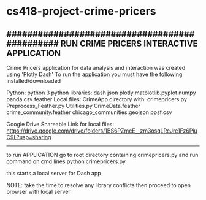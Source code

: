 # cs418-project-crime-pricers

##############################################
RUN CRIME PRICERS INTERACTIVE APPLICATION
-------------------
Crime Pricers application for data analysis and interaction was created
using 'Plotly Dash'
To run the application you must have the following installed/downloaded

Python:
  python 3
python libraries:
     dash
     json
     plotly
     matplotlib.pyplot
     numpy
     panda
     csv
     feather
Local files:
    CrimeApp directory with:
      crimepricers.py
      Preprocess_Feather.py
      Utilities.py
    CrimeData.feather
    crime_community.feather
    chicago_communities.geojson
    ppsf.csv

Google Drive Shareable Link for local files:
https://drive.google.com/drive/folders/1BS6PZmcE__zm3osqLRcJre1Fz6PjuC9L?usp=sharing

----------------------------------------
to run APPLICATION
go to root directory containing crimepricers.py and run command on cmd lines
python crimepricers.py

this starts a local server for Dash app

NOTE: take the time to resolve any library conflicts
then proceed to open browser with local server

